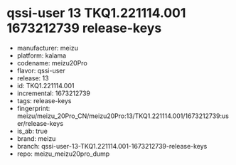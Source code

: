 # qssi-user 13 TKQ1.221114.001 1673212739 release-keys
- manufacturer: meizu
- platform: kalama
- codename: meizu20Pro
- flavor: qssi-user
- release: 13
- id: TKQ1.221114.001
- incremental: 1673212739
- tags: release-keys
- fingerprint: meizu/meizu_20Pro_CN/meizu20Pro:13/TKQ1.221114.001/1673212739:user/release-keys
- is_ab: true
- brand: meizu
- branch: qssi-user-13-TKQ1.221114.001-1673212739-release-keys
- repo: meizu_meizu20pro_dump
